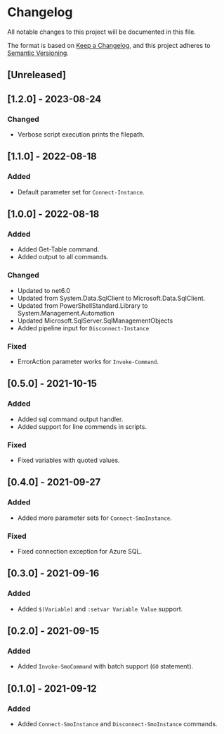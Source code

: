 # Changelog

All notable changes to this project will be documented in this file.

The format is based on [Keep a Changelog](https://keepachangelog.com/en/1.0.0/),
and this project adheres to [Semantic Versioning](https://semver.org/spec/v2.0.0.html).

## [Unreleased]

## [1.2.0] - 2023-08-24

### Changed

- Verbose script execution prints the filepath.

## [1.1.0] - 2022-08-18

### Added

- Default parameter set for `Connect-Instance`.

## [1.0.0] - 2022-08-18

### Added

- Added Get-Table command.
- Added output to all commands.

### Changed

- Updated to net6.0
- Updated from System.Data.SqlClient to Microsoft.Data.SqlClient.
- Updated from PowerShellStandard.Library to System.Management.Automation
- Updated Microsoft.SqlServer.SqlManagementObjects
- Added pipeline input for `Disconnect-Instance`

### Fixed

- ErrorAction parameter works for `Invoke-Command`.

## [0.5.0] - 2021-10-15

### Added

- Added sql command output handler.
- Added support for line commends in scripts.

### Fixed

- Fixed variables with quoted values.

## [0.4.0] - 2021-09-27

### Added

- Added more parameter sets for `Connect-SmoInstance`.

### Fixed

- Fixed connection exception for Azure SQL.

## [0.3.0] - 2021-09-16

### Added

- Added `$(Variable)` and `:setvar Variable Value` support.

## [0.2.0] - 2021-09-15

### Added

- Added `Invoke-SmoCommand` with batch support (`GO` statement).

## [0.1.0] - 2021-09-12

### Added

- Added `Connect-SmoInstance` and `Disconnect-SmoInstance` commands.

<!-- markdownlint-configure-file {"MD024": { "siblings_only": true } } -->
